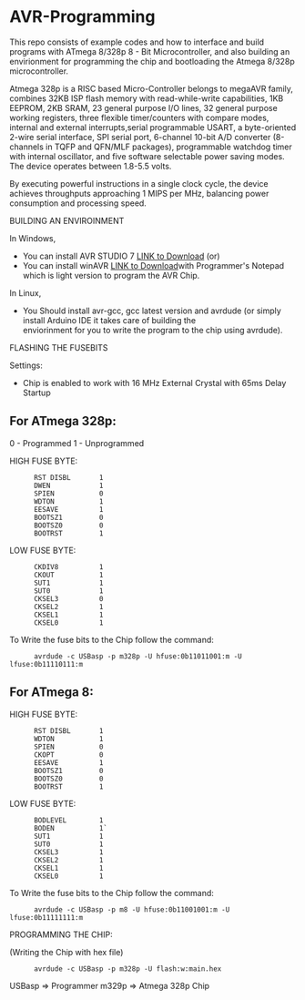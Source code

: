 # AVR-Programming

This repo consists of example codes and how to interface and build programs with ATmega 8/328p 8 - Bit Microcontroller, and also building an envirionment for programming the chip and bootloading the Atmega 8/328p microcontroller.

Atmega 328p is a RISC based Micro-Controller belongs to megaAVR family, combines 32KB ISP flash memory with read-while-write capabilities, 1KB EEPROM, 2KB SRAM, 23 general purpose I/O lines, 32 general purpose working registers, three flexible timer/counters with compare modes, internal and external interrupts,serial programmable USART, a byte-oriented 2-wire serial interface, SPI serial port, 6-channel 10-bit A/D converter (8-channels in TQFP and QFN/MLF packages), programmable watchdog timer with internal oscillator, and five software selectable power saving modes. The device operates between 1.8-5.5 volts.

By executing powerful instructions in a single clock cycle, the device achieves throughputs approaching 1 MIPS per MHz, balancing power consumption and processing speed.

BUILDING AN ENVIROINMENT

In Windows, 

  - You can install AVR STUDIO 7 [LINK to Download](http://www.atmel.com/microsite/atmel-studio/) (or)
  - You can install winAVR [LINK to Download](http://sourceforge.net/projects/winavr/files/WinAVR/20100110/)with Programmer's  Notepad which is light version to program the AVR Chip.

In Linux,

  - You Should install avr-gcc, gcc latest version and avrdude (or simply install Arduino IDE it takes care of building the   
    enviorinment for you to write the program to the chip using avrdude).

FLASHING THE FUSEBITS 

Settings:

  - Chip is enabled to work with 16 MHz External Crystal with 65ms Delay Startup
  
For ATmega 328p:
----------------

0 - Programmed
1 - Unprogrammed

HIGH FUSE BYTE:

          RST DISBL       1
          DWEN            1
          SPIEN           0
          WDTON           1
          EESAVE          1
          BOOTSZ1         0
          BOOTSZ0         0
          BOOTRST         1

LOW FUSE BYTE:

          CKDIV8          1
          CKOUT           1
          SUT1            1
          SUT0            1
          CKSEL3          0
          CKSEL2          1
          CKSEL1          1
          CKSEL0          1

To Write the fuse bits to the Chip follow the command:

          avrdude -c USBasp -p m328p -U hfuse:0b11011001:m -U lfuse:0b11110111:m

For ATmega 8:
-------------

HIGH FUSE BYTE:

          RST DISBL       1
          WDTON           1
          SPIEN           0
          CKOPT           0
          EESAVE          1
          BOOTSZ1         0
          BOOTSZ0         0
          BOOTRST         1

LOW FUSE BYTE:

          BODLEVEL        1
          BODEN           1`
          SUT1            1
          SUT0            1
          CKSEL3          1
          CKSEL2          1
          CKSEL1          1
          CKSEL0          1

To Write the fuse bits to the Chip follow the command:

          avrdude -c USBasp -p m8 -U hfuse:0b11001001:m -U lfuse:0b11111111:m


PROGRAMMING THE CHIP:

(Writing the Chip with hex file)

          avrdude -c USBasp -p m328p -U flash:w:main.hex

USBasp => Programmer
m329p  => Atmega 328p Chip




